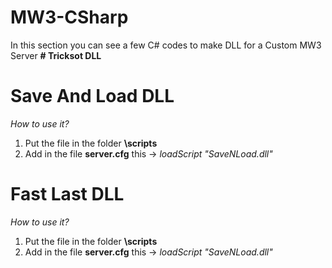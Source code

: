 # MW3-CSharp
In this section you can see a few C# codes to make DLL for a Custom MW3 Server
**# Tricksot DLL**
# Save And Load DLL
*How to use it?*
1. Put the file in the folder **\scripts**
2. Add in the file **server.cfg** this -> *loadScript "SaveNLoad.dll"*
# Fast Last DLL
*How to use it?*
1. Put the file in the folder **\scripts**
2. Add in the file **server.cfg** this -> *loadScript "SaveNLoad.dll"*

